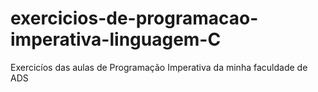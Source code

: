 # exercicios-de-programacao-imperativa-linguagem-C
Exercicíos das aulas de Programação Imperativa da minha faculdade de ADS
